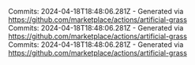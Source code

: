 Commits: 2024-04-18T18:48:06.281Z - Generated via https://github.com/marketplace/actions/artificial-grass
<br>
Commits: 2024-04-18T18:48:06.281Z - Generated via https://github.com/marketplace/actions/artificial-grass
<br>
Commits: 2024-04-18T18:48:06.281Z - Generated via https://github.com/marketplace/actions/artificial-grass
<br>

